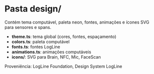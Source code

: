 # Pasta design/

Contém tema computável, paleta neon, fontes, animações e ícones SVG para sensores e spans.

- **theme.ts**: tema global (cores, fontes, espaçamento)
- **colors.ts**: paleta computável
- **fonts.ts**: fontes LogLine
- **animations.ts**: animações computáveis
- **icons/**: SVG para Brain, NFC, Mic, FaceScan

Proveniência: LogLine Foundation, Design System LogLine